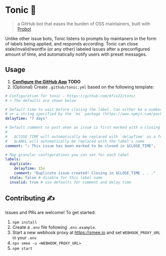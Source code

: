 # Tonic 🌿

> a GitHub bot that eases the burden of OSS maintainers, built with [Probot](https://github.com/probot/probot)

Unlike other issue bots, Tonic listens to prompts by maintaners in the form of labels being applied, and responds according. Tonic can close stale/invalid/wontfix (or any other) labeled issues after a preconfigured amount of time, and automatically notify users with preset messages.

## Usage

1. **[Configure the GitHub App](https://github.com/marketplace/tonic) TODO**
2. (Optional) Create `.github/tonic.yml` based on the following template:

```yml
# Configuration for tonic - https://github.com/mfix22/tonic
# > The defaults are shown below

# Default time to wait before closing the label. Can either be a number in milliseconds
# or a string specified by the `ms` package (https://www.npmjs.com/package/ms)
delayTime: "7 days"

# Default comment to post when an issue is first marked with a closing label
#
#   $ClOSE_TIME will automatically be replaced with `delayTime` as a formatted string (e.g. '7 days')
#   $LABEL will automatically be replaced with the label's name
comment: "⚠️ This issue has been marked to be closed in $CLOSE_TIME".

# Map granular configurations you can set for each label
labels:
  duplicate:
    delayTime: 15s
    comment: "Duplicate issue created! Closing in $CLOSE_TIME . . ."
  stale: false # disable for this label name
  invalid: true # use defaults for comment and delay time
```

## Contributing ✍️

Issues and PRs are welcome! To get started:

1. `npm install`
2. Create a `.env` file following `.env.example`.
3. Start a new webhook proxy at https://smee.io and set `WEBHOOK_PROXY_URL` in your `.env`
4. `npx smee -u <WEBHOOK_PROXY_URL>`
5. `npm start`
